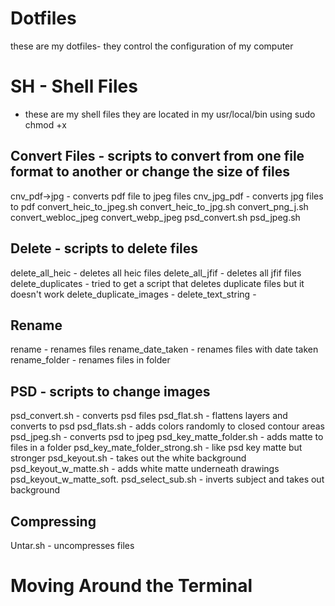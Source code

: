 # Dotfiles
these are my dotfiles- they control the configuration of my computer

# SH - Shell Files 
- these are my shell files they are located in my usr/local/bin using sudo chmod +x

## Convert Files - scripts to convert from one file format to another or change the size of files
cnv_pdf->jpg - converts pdf file to jpeg files
cnv_jpg_pdf - converts jpg files to pdf
convert_heic_to_jpeg.sh
convert_heic_to_jpg.sh
convert_png_j.sh
convert_webloc_jpeg
convert_webp_jpeg
psd_convert.sh
psd_jpeg.sh

## Delete - scripts to delete files
delete_all_heic - deletes all heic files
delete_all_jfif - deletes all jfif files
delete_duplicates - tried to get a script that deletes duplicate files but it doesn't work
delete_duplicate_images - 
delete_text_string -
## Rename
rename - renames files
rename_date_taken - renames files with date taken
rename_folder - renames files in folder

## PSD - scripts to change images
psd_convert.sh - converts psd files
psd_flat.sh - flattens layers and converts to psd
psd_flats.sh - adds colors randomly to closed contour areas
psd_jpeg.sh - converts psd to jpeg
psd_key_matte_folder.sh - adds matte to files in a folder
psd_key_mate_folder_strong.sh - like psd key matte but stronger
psd_keyout.sh - takes out the white background
psd_keyout_w_matte.sh - adds white matte underneath drawings
psd_keyout_w_matte_soft.
psd_select_sub.sh - inverts subject and takes out background








## Compressing

Untar.sh - uncompresses files

# Moving Around the Terminal
